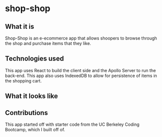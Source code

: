 # shop-shop

## What it is 
Shop-Shop is an e-ecommerce app that allows shoopers to browse through the shop and purchase items that they like. 

## Technologies used
This app uses React to build the client side and the Apollo Server to run the back-end. This app also uses IndexedDB to allow for persistence of items in the shopping cart. 

## What it looks like

## Contributions
This app started off with starter code from the UC Berkeley Coding Bootcamp, which I built off of. 

